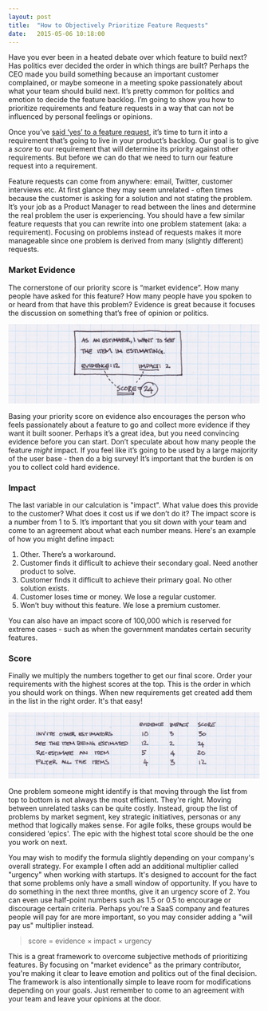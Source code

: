 ```yaml
---
layout: post
title:  "How to Objectively Prioritize Feature Requests"
date:   2015-05-06 10:18:00
---
```

Have you ever been in a heated debate over which feature to build next? Has politics ever decided the order in which things are built? Perhaps the CEO made you build something because an important customer complained, or maybe someone in a meeting spoke passionately about what your team should build next. It’s pretty common for politics and emotion to decide the feature backlog. I’m going to show you how to prioritize requirements and feature requests in a way that can not be influenced by personal feelings or opinions.

<!--more-->

Once you’ve [said ‘yes’ to a feature request](/2014/10/20/when-to-say-yes.html), it’s time to turn it into a requirement that’s going to live in your product’s backlog. Our goal is to give a *score* to our requirement that will determine its priority against other requirements. But before we can do that we need to turn our feature request into a requirement. 

<!-- !["Feature Requests 1"](/assets/images/articles/feature-priority-1.png) -->

Feature requests can come from anywhere: email, Twitter, customer interviews etc. At first glance they may seem unrelated - often times because the customer is asking for a solution and not stating the problem. It’s your job as a Product Manager to read between the lines and determine the real problem the user is experiencing. You should have a few similar feature requests that you can rewrite into one problem statement (aka: a requirement). Focusing on problems instead of requests makes it more manageable since one problem is derived from many (slightly different) requests.

### Market Evidence

The cornerstone of our priority score is “market evidence”. How many people have asked for this feature? How many people have you spoken to or heard from that have this problem? Evidence is great because it focuses the discussion on something that’s free of opinion or politics.

!["Feature Requests 1"](/assets/images/articles/feature-priority-2.png)

Basing your priority score on evidence also encourages the person who feels passionately about a feature to go and collect more evidence if they want it built sooner. Perhaps it’s a great idea, but you need convincing evidence before you can start. Don’t speculate about how many people the feature *might* impact. If you feel like it’s going to be used by a large majority of the user base - then do a big survey! It’s important that the burden is on you to collect cold hard evidence.

### Impact

The last variable in our calculation is "impact". What value does this provide to the customer? What does it cost us if we don’t do it? The impact score is a number from 1 to 5. It’s important that you sit down with your team and come to an agreement about what each number means. Here's an example of how you might define impact:

1. Other. There’s a workaround.
2. Customer finds it difficult to achieve their secondary goal. Need another product to solve.
3. Customer finds it difficult to achieve their primary goal. No other solution exists.
4. Customer loses time or money. We lose a regular customer.
5. Won’t buy without this feature. We lose a premium customer.

You can also have an impact score of 100,000 which is reserved for extreme cases - such as when the government mandates certain security features.

### Score

Finally we multiply the numbers together to get our final score. Order your requirements with the highest scores at the top. This is the order in which you should work on things. When new requirements get created add them in the list in the right order. It's that easy!

!["Feature Requests 1"](/assets/images/articles/feature-priority-3.png)

One problem someone might identify is that moving through the list from top to bottom is not always the most efficient. They're right. Moving between unrelated tasks can be quite costly. Instead, group the list of problems by market segment, key strategic initiatives, personas or any method that logically makes sense. For agile folks, these groups would be considered 'epics'. The epic with the highest total score should be the one you work on next. 

You may wish to modify the formula slightly depending on your company's overall strategy. For example I often add an additional multiplier called "urgency" when working with startups. It's designed to account for the fact that some problems only have a small window of opportunity. If you have to do something in the next three months, give it an urgency score of 2. You can even use half-point numbers such as 1.5 or 0.5 to encourage or discourage certain criteria. Perhaps you're a SaaS company and features people will pay for are more important, so you may consider adding a "will pay us" multiplier instead.

> score = evidence &times; impact &times; urgency

This is a great framework to overcome subjective methods of prioritizing features. By focusing on "market evidence" as the primary contributor, you're making it clear to leave emotion and politics out of the final decision. The framework is also intentionally simple to leave room for modifications depending on your goals. Just remember to come to an agreement with your team and leave your opinions at the door.